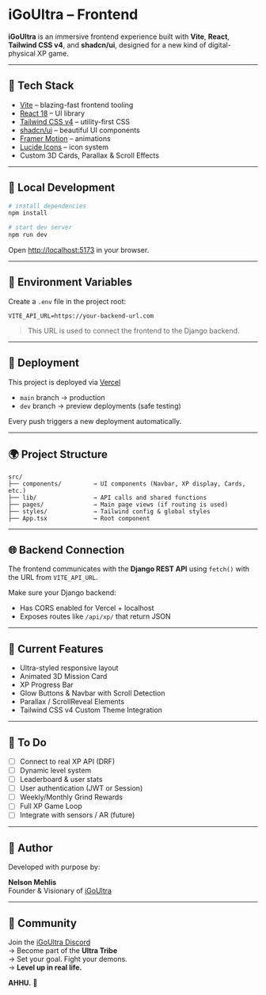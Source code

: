 # iGoUltra – Frontend

**iGoUltra** is an immersive frontend experience built with **Vite**, **React**, **Tailwind CSS v4**, and **shadcn/ui**, designed for a new kind of digital-physical XP game.

---

## 🧱 Tech Stack

- [Vite](https://vitejs.dev/) – blazing-fast frontend tooling  
- [React 18](https://reactjs.org/) – UI library  
- [Tailwind CSS v4](https://tailwindcss.com/) – utility-first CSS  
- [shadcn/ui](https://ui.shadcn.com/) – beautiful UI components  
- [Framer Motion](https://www.framer.com/motion/) – animations  
- [Lucide Icons](https://lucide.dev/) – icon system  
- Custom 3D Cards, Parallax & Scroll Effects

---

## 🧪 Local Development

```bash
# install dependencies
npm install

# start dev server
npm run dev
```

Open [http://localhost:5173](http://localhost:5173) in your browser.

---

## 🔐 Environment Variables

Create a `.env` file in the project root:

```env
VITE_API_URL=https://your-backend-url.com
```

> This URL is used to connect the frontend to the Django backend.

---

## 🚀 Deployment

This project is deployed via [Vercel](https://vercel.com)

- `main` branch → production  
- `dev` branch → preview deployments (safe testing)

Every push triggers a new deployment automatically.

---

## 🌍 Project Structure

```
src/
├── components/         → UI components (Navbar, XP display, Cards, etc.)
├── lib/                → API calls and shared functions
├── pages/              → Main page views (if routing is used)
├── styles/             → Tailwind config & global styles
├── App.tsx             → Root component
```

---

## 🌐 Backend Connection

The frontend communicates with the **Django REST API** using `fetch()` with the URL from `VITE_API_URL`.

Make sure your Django backend:

- Has CORS enabled for Vercel + localhost  
- Exposes routes like `/api/xp/` that return JSON

---

## 🧭 Current Features

- Ultra-styled responsive layout  
- Animated 3D Mission Card  
- XP Progress Bar  
- Glow Buttons & Navbar with Scroll Detection  
- Parallax / ScrollReveal Elements  
- Tailwind CSS v4 Custom Theme Integration

---

## 🧠 To Do

- [ ] Connect to real XP API (DRF)  
- [ ] Dynamic level system  
- [ ] Leaderboard & user stats  
- [ ] User authentication (JWT or Session)  
- [ ] Weekly/Monthly Grind Rewards  
- [ ] Full XP Game Loop  
- [ ] Integrate with sensors / AR (future)

---

## 👤 Author

Developed with purpose by:

**Nelson Mehlis**  
Founder & Visionary of [iGoUltra](https://igo-ultra.org)

---

## 💬 Community

Join the [iGoUltra Discord](https://discord.gg/igo-ultra)  
→ Become part of the **Ultra Tribe**  
→ Set your goal. Fight your demons.  
→ **Level up in real life.**

**AHHU.** 🥷
